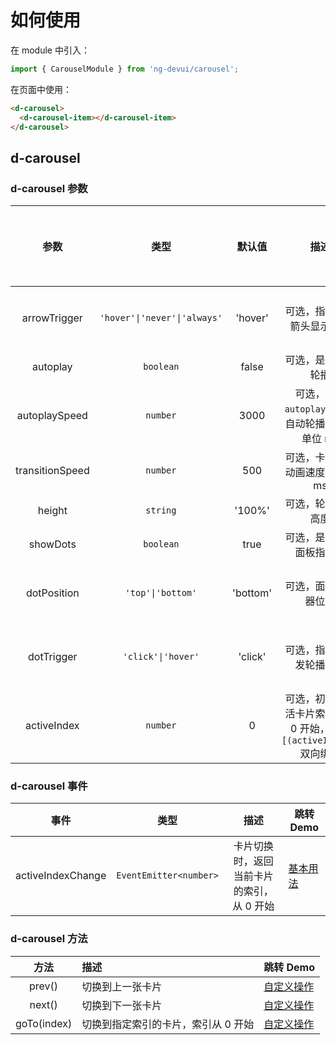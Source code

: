 # 如何使用

在 module 中引入：

```ts
import { CarouselModule } from 'ng-devui/carousel';
```

在页面中使用：

```html
<d-carousel>
  <d-carousel-item></d-carousel-item>
</d-carousel>
```

## d-carousel

### d-carousel 参数

|      参数       |             类型             |  默认值  |                                描述                                | 跳转 Demo                             | 全局配置项 |
| :-------------: | :--------------------------: | :------: | :----------------------------------------------------------------: | :------------------------------------ | ---------- |
|  arrowTrigger   | `'hover'\|'never'\|'always'` | 'hover'  |                     可选，指定切换箭头显示方式                     | [指示器&切换箭头](demo#trigger-usage) |
|    autoplay     |          `boolean`           |  false   |                         可选，是否自动轮播                         | [自动轮播](demo#autoplay-usage)       |
|  autoplaySpeed  |           `number`           |   3000   |          可选，配合`autoplay`使用，自动轮播速度，单位 ms           | [自动轮播](demo#autoplay-usage)       |
| transitionSpeed |           `number`           |   500    |                  可选，卡片切换动画速度，单位 ms                   | [自动轮播](demo#autoplay-usage)       |
|     height      |           `string`           |  '100%'  |                         可选，轮播容器高度                         | [基本用法](demo#basic-usage)          |
|    showDots     |          `boolean`           |   true   |                      可选，是否显示面板指示器                      | [自动轮播](demo#autoplay-usage)       |
|   dotPosition   |      `'top'\|'bottom'`       | 'bottom' |                        可选，面板指示器位置                        | [指示器&切换箭头](demo#trigger-usage) |
|   dotTrigger    |      `'click'\|'hover'`      | 'click'  |                      可选，指示器触发轮播方式                      | [指示器&切换箭头](demo#trigger-usage) |
|   activeIndex   |           `number`           |    0     | 可选，初始化激活卡片索引，从 0 开始，支持`[(activeIndex)]`双向绑定 | [基本用法](demo#basic-usage)          |

### d-carousel 事件

|       事件        |          类型          |                   描述                    | 跳转 Demo                    |
| :---------------: | :--------------------: | :---------------------------------------: | ---------------------------- |
| activeIndexChange | `EventEmitter<number>` | 卡片切换时，返回当前卡片的索引，从 0 开始 | [基本用法](demo#basic-usage) |

### d-carousel 方法

|    方法     | 描述                                | 跳转 Demo                       |
| :---------: | :---------------------------------- | :------------------------------ |
|   prev()    | 切换到上一张卡片                    | [自定义操作](demo#custom-usage) |
|   next()    | 切换到下一张卡片                    | [自定义操作](demo#custom-usage) |
| goTo(index) | 切换到指定索引的卡片，索引从 0 开始 | [自定义操作](demo#custom-usage) |
